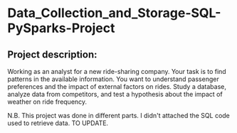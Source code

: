 # Data_Collection_and_Storage-SQL-PySparks-Project
## Project description:
Working as an analyst for a new ride-sharing company. Your task is to find patterns in the available information. You want to understand passenger preferences and the impact of external factors on rides. Study a database, analyze data from competitors, and test a hypothesis about the impact of weather on ride frequency.

N.B. This project was done in different parts. I didn't attached the SQL code used to retrieve data.
TO UPDATE.

